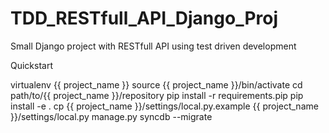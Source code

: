 # TDD_RESTfull_API_Django_Proj
Small Django project with RESTfull API using test driven development

Quickstart

virtualenv {{ project_name }}
source {{ project_name }}/bin/activate
cd path/to/{{ project_name }}/repository
pip install -r requirements.pip
pip install -e .
cp {{ project_name }}/settings/local.py.example {{ project_name }}/settings/local.py
manage.py syncdb --migrate